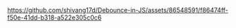 

https://github.com/shivang17d/Debounce-in-JS/assets/86548591/f86474ff-f50e-41dd-b318-a522e305c0c6

